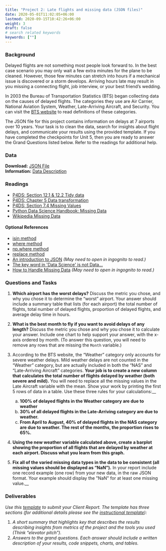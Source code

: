 ```yaml
---
title: "Project 2: Late flights and missing data (JSON files)"
date: 2020-05-01T11:02:05+06:00
lastmod: 2020-09-15T10:42:26+06:00
weight: 3
draft: false
# search related keywords
keywords: [""]
---
```



### Background

Delayed flights are not something most people look forward to. In the best case scenario you may only wait a few extra minutes for the plane to be cleaned. However, those few minutes can stretch into hours if a mechanical issue is discovered or a storm develops. Arriving hours late may result in you missing a connecting flight, job interview, or your best friend’s wedding.

In 2003 the Bureau of Transportation Statistics (BTS) began collecting data on the causes of delayed flights. The categories they use are Air Carrier, National Aviation System, Weather, Late-Arriving Aircraft, and Security. You can visit the [BTS website](https://www.bts.gov/topics/airlines-and-airports/understanding-reporting-causes-flight-delays-and-cancellations) to read definitions of these categories.

The JSON file for this project contains information on delays at 7 airports over 10 years. Your task is to clean the data, search for insights about flight delays, and communicate your results using the provided template. If you have completed the checkpoints for Unit 5, then you are ready to answer the Grand Questions listed below. Refer to the readings for additional help.


### Data

__Download:__ [JSON File](https://github.com/byuidatascience/data4missing/raw/master/data-raw/flights_missing/flights_missing.json)   
__Information:__ [Data Description](https://github.com/byuidatascience/data4missing/blob/master/data.md)

### Readings

- [P4DS: Section 12.1 & 12.2 Tidy data](https://byuidatascience.github.io/python4ds/tidy-data.html#tidy-data-1)
- [P4DS: Chapter 5 Data transformation](https://byuidatascience.github.io/python4ds/transform.html)
- [P4DS: Section 7.4 Missing Values](https://byuidatascience.github.io/python4ds/exploratory-data-analysis.html#missing-values-2)
- [Python Data Science Handbook: Missing Data](https://jakevdp.github.io/PythonDataScienceHandbook/03.04-missing-values.html)
- [Wikipedia Missing Data](https://en.wikipedia.org/wiki/Missing_data)

#### Optional References

- [isin method](https://pandas.pydata.org/pandas-docs/stable/user_guide/indexing.html#indexing-with-isin)
- [where method](https://pandas.pydata.org/pandas-docs/stable/user_guide/indexing.html#the-where-method-and-masking)
- [np.where method](https://numpy.org/doc/stable/reference/generated/numpy.where.html)
- [replace method](https://pandas.pydata.org/pandas-docs/stable/reference/api/pandas.DataFrame.replace.html)
- [An introduction to JSON](https://towardsdatascience.com/an-introduction-to-json-c9acb464f43e) _(May need to open in ingognito to read.)_
- [The key word in 'Data Science' is not Data...](https://simplystatistics.org/posts/2013-12-12-the-key-word-in-data-science-is-not-data-it-is-science/)
- [How to Handle Missing Data](https://towardsdatascience.com/how-to-handle-missing-data-8646b18db0d4) _(May need to open in ingognito to read.)_

### Questions and Tasks

1. __Which airport has the worst delays?__ Discuss the metric you chose, and why you chose it to determine the “worst” airport. Your answer should include a summary table that lists (for each airport) the total number of flights, total number of delayed flights, proportion of delayed flights, and average delay time in hours.

2. __What is the best month to fly if you want to avoid delays of any length?__ Discuss the metric you chose and why you chose it to calculate your answer. Include one chart to help support your answer, with the x-axis ordered by month. (To answer this question, you will need to remove any rows that are missing the `Month` variable.)

3. According to the BTS website, the “Weather” category only accounts for severe weather delays. Mild weather delays are not counted in the “Weather” category, but are actually included in both the “NAS” and “Late-Arriving Aircraft” categories. __Your job is to create a new column that calculates the total number of flights delayed by weather (both severe and mild).__ You will need to replace all the missing values in the Late Aircraft variable with the mean. Show your work by printing the first 5 rows of data in a table. Use these three rules for your calculations:__

    <ol type="a">
        <li> <b>100% of delayed flights in the Weather category are due to weather</b></li>
        <li> <b>30% of all delayed flights in the Late-Arriving category are due to weather.</b></li>
        <li><b>From April to August, 40% of delayed flights in the NAS category are due to weather. The rest of the months, the proportion rises to 65%.</b></li>
    </ol>   

4. __Using the new weather variable calculated above, create a barplot showing the proportion of all flights that are delayed by weather at each airport. Discuss what you learn from this graph.__

5. __Fix all of the varied missing data types in the data to be consistent (all missing values should be displayed as “NaN”).__ In your report include one record example (one row) from your new data, in the raw JSON format. Your example should display the "NaN" for at least one missing value.__

### Deliverables

_Use this [template](../../template/ds250_project_template_clean.qmd) to submit your Client Report. The template has three sections (for additional details please see the [instructional template](../../template/ds250_project_template.qmd)):_

1. _A short summary that highlights key that describes the results describing insights from  metrics  of the project and the tools you used (Think “elevator pitch”)._
2. _Answers to the grand questions. Each answer should include a written description of your results, code snippets, charts, and tables._

